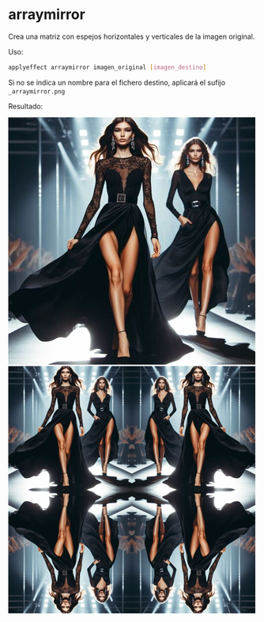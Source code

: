 # arraymirror

Crea una matriz con espejos horizontales y verticales de la imagen original.

Uso:

``` sh
applyeffect arraymirror imagen_original [imagen_destino]
```

Si no se indica un nombre para el fichero destino, aplicará el sufijo `_arraymirror.png`

Resultado:

![imagen original](../../images/image.jpg)
![arraymirror](../../images/image_arraymirror.png)
